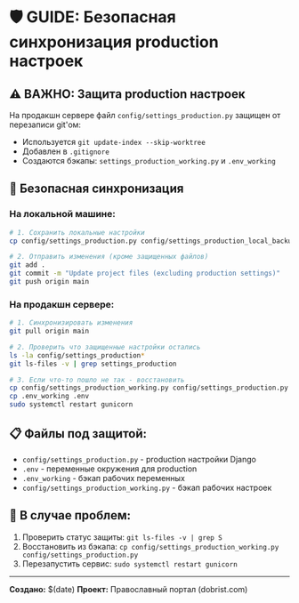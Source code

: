 # 🛡️ GUIDE: Безопасная синхронизация production настроек

## ⚠️ ВАЖНО: Защита production настроек

На продакшн сервере файл `config/settings_production.py` защищен от перезаписи git'ом:
- Используется `git update-index --skip-worktree`
- Добавлен в `.gitignore`
- Создаются бэкапы: `settings_production_working.py` и `.env_working`

## 🔄 Безопасная синхронизация

### На локальной машине:
```bash
# 1. Сохранить локальные настройки
cp config/settings_production.py config/settings_production_local_backup.py

# 2. Отправить изменения (кроме защищенных файлов)
git add .
git commit -m "Update project files (excluding production settings)"
git push origin main
```

### На продакшн сервере:
```bash
# 1. Синхронизировать изменения
git pull origin main

# 2. Проверить что защищенные настройки остались
ls -la config/settings_production*
git ls-files -v | grep settings_production

# 3. Если что-то пошло не так - восстановить
cp config/settings_production_working.py config/settings_production.py
cp .env_working .env
sudo systemctl restart gunicorn
```

## 📋 Файлы под защитой:

- `config/settings_production.py` - production настройки Django
- `.env` - переменные окружения для production
- `.env_working` - бэкап рабочих переменных
- `config/settings_production_working.py` - бэкап рабочих настроек

## 🚨 В случае проблем:

1. Проверить статус защиты: `git ls-files -v | grep S`
2. Восстановить из бэкапа: `cp config/settings_production_working.py config/settings_production.py`
3. Перезапустить сервис: `sudo systemctl restart gunicorn`

---
**Создано:** $(date)
**Проект:** Православный портал (dobrist.com)
